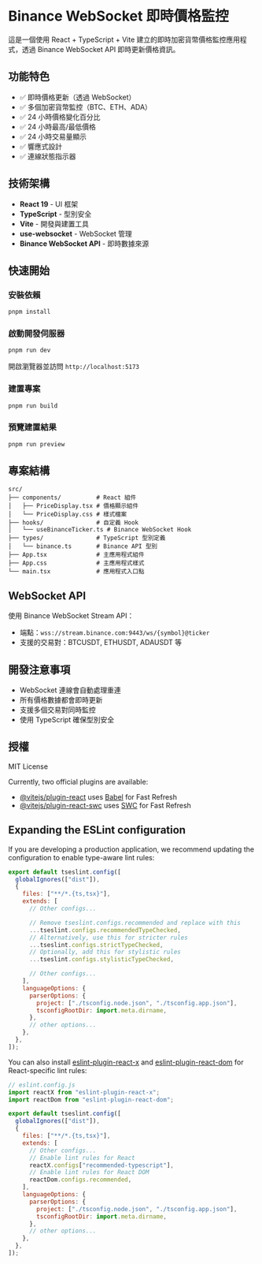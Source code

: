 # Binance WebSocket 即時價格監控

這是一個使用 React + TypeScript + Vite 建立的即時加密貨幣價格監控應用程式，透過 Binance WebSocket API 即時更新價格資訊。

## 功能特色

- ✅ 即時價格更新（透過 WebSocket）
- ✅ 多個加密貨幣監控（BTC、ETH、ADA）
- ✅ 24 小時價格變化百分比
- ✅ 24 小時最高/最低價格
- ✅ 24 小時交易量顯示
- ✅ 響應式設計
- ✅ 連線狀態指示器

## 技術架構

- **React 19** - UI 框架
- **TypeScript** - 型別安全
- **Vite** - 開發與建置工具
- **use-websocket** - WebSocket 管理
- **Binance WebSocket API** - 即時數據來源

## 快速開始

### 安裝依賴

```bash
pnpm install
```

### 啟動開發伺服器

```bash
pnpm run dev
```

開啟瀏覽器並訪問 `http://localhost:5173`

### 建置專案

```bash
pnpm run build
```

### 預覽建置結果

```bash
pnpm run preview
```

## 專案結構

```
src/
├── components/          # React 組件
│   ├── PriceDisplay.tsx # 價格顯示組件
│   └── PriceDisplay.css # 樣式檔案
├── hooks/               # 自定義 Hook
│   └── useBinanceTicker.ts # Binance WebSocket Hook
├── types/               # TypeScript 型別定義
│   └── binance.ts       # Binance API 型別
├── App.tsx              # 主應用程式組件
├── App.css              # 主應用程式樣式
└── main.tsx             # 應用程式入口點
```

## WebSocket API

使用 Binance WebSocket Stream API：

- 端點：`wss://stream.binance.com:9443/ws/{symbol}@ticker`
- 支援的交易對：BTCUSDT, ETHUSDT, ADAUSDT 等

## 開發注意事項

- WebSocket 連線會自動處理重連
- 所有價格數據都會即時更新
- 支援多個交易對同時監控
- 使用 TypeScript 確保型別安全

## 授權

MIT License

Currently, two official plugins are available:

- [@vitejs/plugin-react](https://github.com/vitejs/vite-plugin-react/blob/main/packages/plugin-react) uses [Babel](https://babeljs.io/) for Fast Refresh
- [@vitejs/plugin-react-swc](https://github.com/vitejs/vite-plugin-react/blob/main/packages/plugin-react-swc) uses [SWC](https://swc.rs/) for Fast Refresh

## Expanding the ESLint configuration

If you are developing a production application, we recommend updating the configuration to enable type-aware lint rules:

```js
export default tseslint.config([
  globalIgnores(["dist"]),
  {
    files: ["**/*.{ts,tsx}"],
    extends: [
      // Other configs...

      // Remove tseslint.configs.recommended and replace with this
      ...tseslint.configs.recommendedTypeChecked,
      // Alternatively, use this for stricter rules
      ...tseslint.configs.strictTypeChecked,
      // Optionally, add this for stylistic rules
      ...tseslint.configs.stylisticTypeChecked,

      // Other configs...
    ],
    languageOptions: {
      parserOptions: {
        project: ["./tsconfig.node.json", "./tsconfig.app.json"],
        tsconfigRootDir: import.meta.dirname,
      },
      // other options...
    },
  },
]);
```

You can also install [eslint-plugin-react-x](https://github.com/Rel1cx/eslint-react/tree/main/packages/plugins/eslint-plugin-react-x) and [eslint-plugin-react-dom](https://github.com/Rel1cx/eslint-react/tree/main/packages/plugins/eslint-plugin-react-dom) for React-specific lint rules:

```js
// eslint.config.js
import reactX from "eslint-plugin-react-x";
import reactDom from "eslint-plugin-react-dom";

export default tseslint.config([
  globalIgnores(["dist"]),
  {
    files: ["**/*.{ts,tsx}"],
    extends: [
      // Other configs...
      // Enable lint rules for React
      reactX.configs["recommended-typescript"],
      // Enable lint rules for React DOM
      reactDom.configs.recommended,
    ],
    languageOptions: {
      parserOptions: {
        project: ["./tsconfig.node.json", "./tsconfig.app.json"],
        tsconfigRootDir: import.meta.dirname,
      },
      // other options...
    },
  },
]);
```
